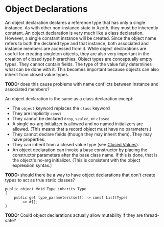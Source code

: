 # Object Declarations

An object declaration declares a reference type that has only a single instance. As with other
non-instance state in Azoth, they must be inherently constant. An object declaration is very much
like a class declaration. However, a single constant instance will be created. Since the object name
refers to both the declared type and that instance, both associated and instance members are
accessed from it. While object declarations are useful for creating singleton objects, they are also
very important in the creation of closed type hierarchies. Object types are conceptually empty
types. They cannot contain fields. The type of the value fully determines what can be done with it.
This becomes important because objects can also inherit from closed value types.

**TODO:** does this cause problems with name conflicts between instance and associated members?

An object declaration is the same as a class declaration except:

* The `object` keyword replaces the `class` keyword
* They are implicitly `const`
* They cannot be declared `drop`, `sealed`, or `closed`
* A single no-arg initializer is allowed and no named initializers are allowed. (This means that a
  record object must have no parameters.)
* They cannot declare fields (though they may inherit them). They may have properties.
* They can inherit from a closed value type (see [Closed Values](closed-values.md)).
* An object declaration can invoke a base constructor by placing the constructor parameters after
  the base class name. If this is done, that is the object's no-arg initializer. (This is consistent
  with the object expression syntax.)

**TODO:** should there be a way to have object declarations that don't create types to act as true static classes?

```azoth
public object Void_Type inherits Type
{
    public get type_parameters(self) -> const List[Type]
        => #[];
}
```

**TODO:** Could object declarations actually allow mutability if they are thread-safe?
